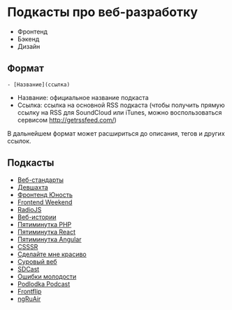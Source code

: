 # Подкасты про веб-разработку

- Фронтенд
- Бэкенд
- Дизайн

## Формат

```
- [Название](ссылка)
```

- Название: официальное название подкаста
- Ссылка: ссылка на основной RSS подкаста (чтобы получить прямую ссылку на RSS для SoundCloud или iTunes, можно воспользоваться сервисом http://getrssfeed.com/)

В дальнейшем формат может расшириться до описания, тегов и других ссылок.

## Подкасты

- [Веб-стандарты](https://web-standards.ru/podcast/feed/)
- [Девшахта](https://feeds.soundcloud.com/users/soundcloud:users:299701886/sounds.rss)
- [Фронтенд Юность](https://feeds.soundcloud.com/users/soundcloud:users:306631331/sounds.rss)
- [Frontend Weekend](https://feeds.feedburner.com/frontendweekend)
- [RadioJS](https://radiojs.ru/feed/podcast/)
- [Веб-истории](https://feeds.simplecast.com/0ijGvb_8)
- [Пятиминутка PHP](http://feeds.soundcloud.com/users/soundcloud:users:153519653/sounds.rss)
- [Пятиминутка React](https://feeds.soundcloud.com/users/soundcloud:users:301264956/sounds.rss)
- [Пятиминутка Angular](https://feeds.soundcloud.com/users/soundcloud:users:319318232/sounds.rss)
- [CSSSR](https://feeds.soundcloud.com/users/soundcloud:users:420446082/sounds.rss)
- [Сделайте мне красиво](https://feeds.feedburner.com/beegebot/smk)
- [Суровый веб](https://uwebdesign.ru/feed/podcast/)
- [SDCast](https://sdcast.ksdaemon.ru/feed/podcast/)
- [Ошибки молодости](https://feeds.soundcloud.com/users/soundcloud:users:606784014/sounds.rss)
- [Podlodka Podcast](https://feeds.soundcloud.com/users/soundcloud:users:291337106/sounds.rss)
- [Frontflip](http://frontflip.me/podcast.xml)
- [ngRuAir](https://feeds.soundcloud.com/users/soundcloud:users:611969376/sounds.rss)
